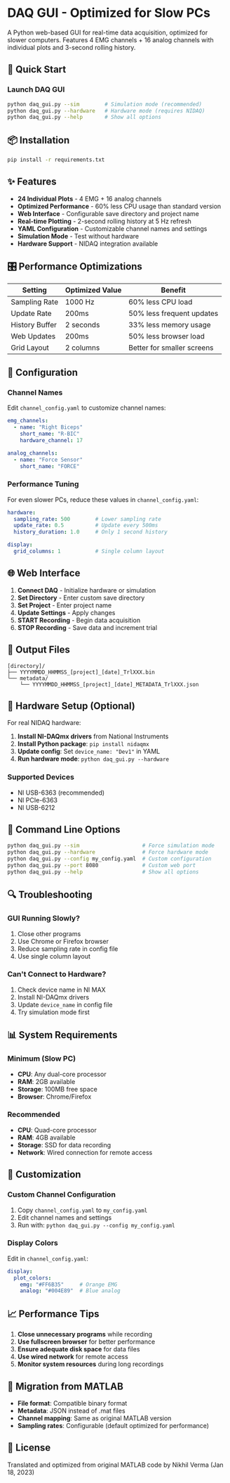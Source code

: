 # DAQ GUI - Optimized for Slow PCs

A Python web-based GUI for real-time data acquisition, optimized for slower computers. Features 4 EMG channels + 16 analog channels with individual plots and 3-second rolling history.

## 🚀 Quick Start

### Launch DAQ GUI
```bash
python daq_gui.py --sim        # Simulation mode (recommended)
python daq_gui.py --hardware   # Hardware mode (requires NIDAQ)
python daq_gui.py --help       # Show all options
```

## 📦 Installation

```bash
pip install -r requirements.txt
```

## ✨ Features

- **24 Individual Plots** - 4 EMG + 16 analog channels
- **Optimized Performance** - 60% less CPU usage than standard version
- **Web Interface** - Configurable save directory and project name
- **Real-time Plotting** - 2-second rolling history at 5 Hz refresh
- **YAML Configuration** - Customizable channel names and settings
- **Simulation Mode** - Test without hardware
- **Hardware Support** - NIDAQ integration available

## 🎛️ Performance Optimizations

| Setting | Optimized Value | Benefit |
|---------|----------------|---------|
| Sampling Rate | 1000 Hz | 60% less CPU load |
| Update Rate | 200ms | 50% less frequent updates |
| History Buffer | 2 seconds | 33% less memory usage |
| Web Updates | 200ms | 50% less browser load |
| Grid Layout | 2 columns | Better for smaller screens |

## 🔧 Configuration

### Channel Names
Edit `channel_config.yaml` to customize channel names:

```yaml
emg_channels:
  - name: "Right Biceps"
    short_name: "R-BIC"
    hardware_channel: 17

analog_channels:
  - name: "Force Sensor"
    short_name: "FORCE"
```

### Performance Tuning
For even slower PCs, reduce these values in `channel_config.yaml`:

```yaml
hardware:
  sampling_rate: 500        # Lower sampling rate
  update_rate: 0.5          # Update every 500ms
  history_duration: 1.0     # Only 1 second history

display:
  grid_columns: 1           # Single column layout
```

## 🌐 Web Interface

1. **Connect DAQ** - Initialize hardware or simulation
2. **Set Directory** - Enter custom save directory
3. **Set Project** - Enter project name
4. **Update Settings** - Apply changes
5. **START Recording** - Begin data acquisition
6. **STOP Recording** - Save data and increment trial

## 📁 Output Files

```
[directory]/
├── YYYYMMDD_HHMMSS_[project]_[date]_TrlXXX.bin
└── metadata/
    └── YYYYMMDD_HHMMSS_[project]_[date]_METADATA_TrlXXX.json
```

## 🔌 Hardware Setup (Optional)

For real NIDAQ hardware:

1. **Install NI-DAQmx drivers** from National Instruments
2. **Install Python package**: `pip install nidaqmx`
3. **Update config**: Set `device_name: "Dev1"` in YAML
4. **Run hardware mode**: `python daq_gui.py --hardware`

### Supported Devices
- NI USB-6363 (recommended)
- NI PCIe-6363
- NI USB-6212

## 🎯 Command Line Options

```bash
python daq_gui.py --sim                    # Force simulation mode
python daq_gui.py --hardware               # Force hardware mode  
python daq_gui.py --config my_config.yaml  # Custom configuration
python daq_gui.py --port 8080              # Custom web port
python daq_gui.py --help                   # Show all options
```

## 🔍 Troubleshooting

### GUI Running Slowly?
1. Close other programs
2. Use Chrome or Firefox browser
3. Reduce sampling rate in config file
4. Use single column layout

### Can't Connect to Hardware?
1. Check device name in NI MAX
2. Install NI-DAQmx drivers
3. Update `device_name` in config file
4. Try simulation mode first

## 📊 System Requirements

### Minimum (Slow PC)
- **CPU**: Any dual-core processor
- **RAM**: 2GB available
- **Storage**: 100MB free space
- **Browser**: Chrome/Firefox

### Recommended
- **CPU**: Quad-core processor
- **RAM**: 4GB available
- **Storage**: SSD for data recording
- **Network**: Wired connection for remote access

## 🎨 Customization

### Custom Channel Configuration
1. Copy `channel_config.yaml` to `my_config.yaml`
2. Edit channel names and settings
3. Run with: `python daq_gui.py --config my_config.yaml`

### Display Colors
Edit in `channel_config.yaml`:
```yaml
display:
  plot_colors:
    emg: "#FF6B35"     # Orange EMG
    analog: "#004E89"  # Blue analog
```

## 📈 Performance Tips

1. **Close unnecessary programs** while recording
2. **Use fullscreen browser** for better performance
3. **Ensure adequate disk space** for data files
4. **Use wired network** for remote access
5. **Monitor system resources** during long recordings

## 🔄 Migration from MATLAB

- **File format**: Compatible binary format
- **Metadata**: JSON instead of .mat files
- **Channel mapping**: Same as original MATLAB version
- **Sampling rates**: Configurable (default optimized for performance)

## 📝 License

Translated and optimized from original MATLAB code by Nikhil Verma (Jan 18, 2023)